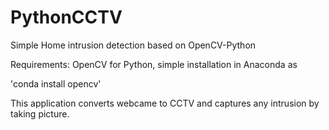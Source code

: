 # PythonCCTV
Simple Home intrusion detection based on OpenCV-Python

Requirements:
OpenCV for Python, simple installation in Anaconda as

'conda install opencv'

This application converts webcame to CCTV and captures any intrusion by taking picture.
